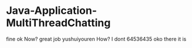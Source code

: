 # Java-Application-MultiThreadChatting
fine
ok
Now?
great job
yushuiyouren
How?
I dont
64536435
oko there it is
